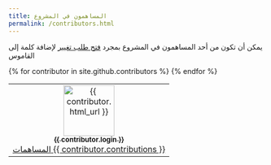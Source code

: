 ```yaml
---
title: المساهمون في المشروع
permalink: /contributors.html
---
```


<!-- prettier-ignore-start -->
<!-- markdownlint-disable -->
يمكن أن تكون من أحد المساهمون في المشروع بمجرد <a href="{{ site.github.repository_url }}" title="Pull request">فتح طلب تغيير</a> لإضافة كلمة إلى القاموس 
<br>
<table>
  <tr>
{% for contributor in site.github.contributors %}
<td align="center">
 <a href="{{ contributor.html_url }}">
  <img src="{{ contributor.avatar_url }}" width="100px;" alt="{{ contributor.html_url }}"/>
  <br>
  <sub>
   <b>{{ contributor.login }}</b>
  </sub>
 </a>
 <br>
 <a href="https://github.com/all-contributors/all-contributors/commits?author={{ contributor.html_url }}" title="مساهمات">
 المساهمات {{ contributor.contributions }}
 </a>
</td>
{% endfor %}
  </tr>
</table>
<!-- markdownlint-enable -->
<!-- prettier-ignore-end -->
